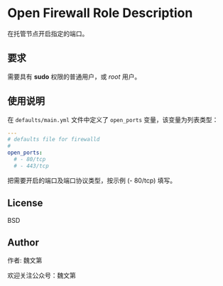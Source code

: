 # Open Firewall Role Description

在托管节点开启指定的端口。

## 要求

需要具有 **sudo** 权限的普通用户，或 *root* 用户。

## 使用说明

在 `defaults/main.yml` 文件中定义了 `open_ports` 变量，该变量为列表类型：

```yaml
---
# defaults file for firewalld
#
open_ports:
  # - 80/tcp
  # - 443/tcp
```

把需要开启的端口及端口协议类型，按示例 (- 80/tcp) 填写。

License
-------

BSD

Author
------------------

作者: 魏文第

欢迎关注公众号：魏文第
